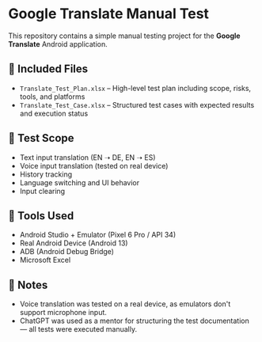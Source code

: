 # Google Translate Manual Test

This repository contains a simple manual testing project for the **Google Translate** Android application.

## 📄 Included Files

- `Translate_Test_Plan.xlsx` – High-level test plan including scope, risks, tools, and platforms
- `Translate_Test_Case.xlsx` – Structured test cases with expected results and execution status

## 🧪 Test Scope

- Text input translation (EN ➝ DE, EN ➝ ES)
- Voice input translation (tested on real device)
- History tracking
- Language switching and UI behavior
- Input clearing

## 🔧 Tools Used

- Android Studio + Emulator (Pixel 6 Pro / API 34)
- Real Android Device (Android 13)
- ADB (Android Debug Bridge)
- Microsoft Excel

## 📌 Notes

- Voice translation was tested on a real device, as emulators don't support microphone input.
- ChatGPT was used as a mentor for structuring the test documentation — all tests were executed manually.


